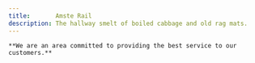 ```yaml
---
title:       Amste Rail
description: The hallway smelt of boiled cabbage and old rag mats.
---
```

    **We are an area committed to providing the best service to our customers.**
